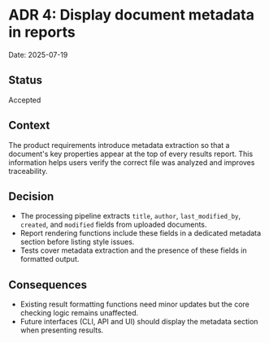 # ADR 4: Display document metadata in reports

Date: 2025-07-19

## Status
Accepted

## Context
The product requirements introduce metadata extraction so that a document's key
properties appear at the top of every results report. This information helps
users verify the correct file was analyzed and improves traceability.

## Decision
- The processing pipeline extracts `title`, `author`, `last_modified_by`,
  `created`, and `modified` fields from uploaded documents.
- Report rendering functions include these fields in a dedicated metadata
  section before listing style issues.
- Tests cover metadata extraction and the presence of these fields in formatted
  output.

## Consequences
- Existing result formatting functions need minor updates but the core checking
  logic remains unaffected.
- Future interfaces (CLI, API and UI) should display the metadata section when
  presenting results.

